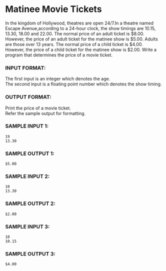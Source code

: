# Matinee Movie Tickets

In the kingdom of Hollywood, theatres are open 24/7.In a theatre named Escape Avenue,according to a 24-hour clock, the show timings are 10.15, 13.30, 18.00 and 22.00. The normal price of an adult ticket is $8.00. However, the price of an adult ticket for the matinee show is $5.00. Adults are those over 13 years. The normal price of a child ticket is $4.00. However, the price of a child ticket for the matinee show is $2.00. Write a program that determines the price of a movie ticket.

### INPUT FORMAT:

The first input is an integer which denotes the age. <br>
The second input is a floating point number which denotes the show timing.

### OUTPUT FORMAT:

Print the price of a movie ticket. <br>
Refer the sample output for formatting. 

### SAMPLE INPUT 1:

```
19
13.30
```

### SAMPLE OUTPUT 1:

```
$5.00
```

### SAMPLE INPUT 2:

```
10
13.30
```

### SAMPLE OUTPUT 2:

```
$2.00
```

### SAMPLE INPUT 3:

```
10
10.15
```

### SAMPLE OUTPUT 3:

```
$4.00
```
